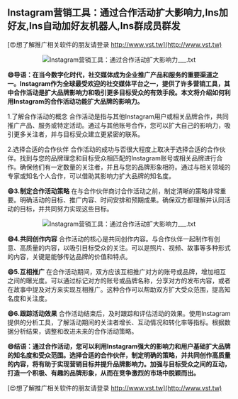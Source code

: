 ## **Instagram营销工具：通过合作活动扩大影响力,Ins加好友,Ins自动加好友机器人,Ins群成员群发**

[😍想了解推广相关软件的朋友请登录 http://www.vst.tw](http://www.vst.tw)

 <center><img src="https://vst.tw/MP4/tuiguang/png/3.png" alt="Instagram营销工具：通过合作活动扩大影响力___.txt"></center>

**😄导语：在当今数字化时代，社交媒体成为企业推广产品和服务的重要渠道之一。Instagram作为全球最受欢迎的社交媒体平台之一，提供了许多营销工具，其中合作活动是扩大品牌影响力和吸引更多目标受众的有效手段。本文将介绍如何利用Instagram的合作活动功能扩大品牌的影响力。**

1.了解合作活动的概念
合作活动是指与其他Instagram用户或相关品牌合作，共同推广产品、服务或特定活动。通过与其他账号合作，您可以扩大自己的影响力，吸引更多关注者，并与目标受众建立更紧密的联系。

2.选择合适的合作伙伴
合作活动的成功与否很大程度上取决于选择合适的合作伙伴。找到与您的品牌理念和目标受众相匹配的Instagram账号或相关品牌进行合作。确保他们有一定数量的关注者，并且与您的品牌形象相符。通过与相关领域的专家或知名个人合作，可以借助其影响力扩大品牌的知名度。

**😄3.制定合作活动策略**
在与合作伙伴商讨合作活动之前，制定清晰的策略非常重要。明确活动的目标、推广内容、时间安排和预期成果。确保双方都理解并认同活动的目标，并共同努力实现这些目标。

 <center><img src="https://vst.tw/MP4/tuiguang/png/7.png" alt="Instagram营销工具：通过合作活动扩大影响力___.txt"></center>

**😄4.共同创作内容**
合作活动的核心是共同创作内容。与合作伙伴一起制作有创意、高质量的内容，以吸引目标受众的关注。可以是照片、视频、故事等多种形式的内容，关键是能够传达品牌的价值和特点。

**😄5.互相推广**
在合作活动期间，双方应该互相推广对方的账号或品牌，增加相互之间的曝光度。可以通过标记对方的账号或品牌名称，分享对方的发布内容，或者在故事中提及对方来实现互相推广。这种合作可以帮助双方扩大受众范围，提高知名度和关注度。

**😄6.跟踪活动效果**
合作活动结束后，及时跟踪和评估活动的效果。使用Instagram提供的分析工具，了解活动期间的关注者增长、互动情况和转化率等指标。根据数据分析结果，调整和改进未来的合作活动策略。

**😄结语：通过合作活动，您可以利用Instagram强大的影响力和用户基础扩大品牌的知名度和受众范围。选择合适的合作伙伴，制定明确的策略，并共同创作高质量的内容，将有助于实现营销目标并提升品牌影响力。加强与目标受众之间的互动，打造一个积极、有趣的品牌形象，从而在竞争激烈的市场中脱颖而出。**

[😍想了解推广相关软件的朋友请登录 http://www.vst.tw](http://www.vst.tw)



